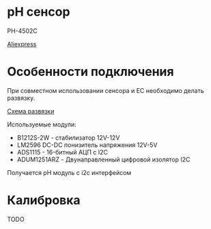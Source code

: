 # pH сенсор

PH-4502C

[Aliexpress](https://aliexpress.ru/item/4000380913484.html)


# Особенности подключения

При совместном использовании сенсора и ЕС необходимо делать развязку.

[Схема развязки](../wega/scheme.jpg)

Используемые модули:

* B1212S-2W - стабилизатор 12V-12V
* LM2596 DC-DC понизитель напряжения 12V-5V
* ADS1115 - 16-битный АЦП с I2C
* ADUM1251ARZ - Двунаправленный цифровой изолятор I2C


Получается pH модуль с i2c интерфейсом

# Калибровка

TODO

